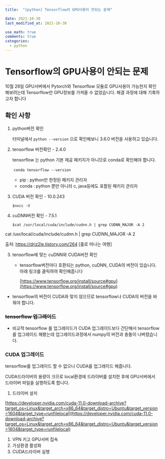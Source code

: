 ```yaml
---
title:  "[python] Tensorflow의 GPU사용이 안되는 문제"

date: 2021-10-30
last_modified_at: 2021-10-30

use_math: true
comments: true
categories:
  - python
---
```


# Tensorflow의 GPU사용이 안되는 문제
10월 26일 GPU서버에서 Pytorch와 Tensorflow 모듈로 GPU사용이 가능한지 확인해보려는데 Tensorflow만 GPU정보를 가져올 수 없었습니다. 해결 과정에 대해 기록하고자 합니다



## 확인 사항

1. python버전 확인

   터미널에서 `python --version` 으로 확인해보니 3.6.0 버전을 사용하고 있습니다.

2. tensorflow 버전확인 - 2.4.0

   tensorflow 는 python 기본 제공 패키지가 아니므로 conda로 확인해야 합니다.

   ​	`conda tensorflow --version`

   - pip : python만 한정된 패키지 관리자
   - conda : python 뿐만 아니라 c, java등에도 포함된 패키지 관리자

3. CUDA 버전 확인 - 10.0.243

   ```shell
   $nvcc -V
   ```

4. cuDNN버전 확인 - 7.5.1

    ```shell
    $cat /usr/local/cuda/include/cudnn.h | grep CUDNN_MAJOR -A 2
    ```

cat /usr/local/cuda/include/cudnn.h | grep CUDNN_MAJOR -A 2

출처: https://driz2le.tistory.com/264 [홀로 떠나는 여행]

3. tensorflow에 맞는 cuDNN와 CUDA버전 확인

   - tensorflow버전마다 호환되는 python, cuDNN, CUDA의 버전이 있습니다. 아래 링크를 클릭하여 확인해줍니다

     [https://www.tensorflow.org/install/source#gpu](https://www.tensorflow.org/install/source#gpu)

- tensorflow의 버전이 CUDA와 맞지 않으므로 tensorflow나 CUDA의 버전을 바꿔야 합니다.



### ~~tensorflow 업그레이드~~ 

- 비교적 tensorflow 를 업그레이드가 CUDA 업그레이드보다 간단해서 tensorflow를 업그레이드 해봤는데 업그레이드과정에서 numpy의 버전과 충돌이 나버렸습니다.



### CUDA 업그레이드

tensorflow를 업그레이드 할 수 없으니 CUDA를 업그레이드 해줍니다.

CUDA드라이버의 용량이 크므로 local환경에 드라이버를 설치한 후에 GPU서버에서 드라이버 파일을 실행하도록 합니다.

1. 드라이버 설치

[https://developer.nvidia.com/cuda-11.0-download-archive?target_os=Linux&target_arch=x86_64&target_distro=Ubuntu&target_version=1604&target_type=runfilelocal](https://developer.nvidia.com/cuda-11.0-download-archive?target_os=Linux&target_arch=x86_64&target_distro=Ubuntu&target_version=1604&target_type=runfilelocal)

1. VPN 키고 GPU서버 접속
2. 가상환경 활성화
3. CUDA드라이버 실행

